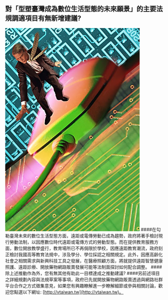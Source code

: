 ## 對「型塑臺灣成為數位生活型態的未來願景」的主要法規調適項目有無新增建議?
![](GRL1864.JPG)
####在勾勒臺灣未來的數位生活型態方面，遠距或電傳勞動已成為趨勢，政府將著手檢討現行勞動法制，以因應數位時代遠距或電傳方式的勞動型態。而在提供教育服務方面，數位開放教學盛行，教育場所已不再侷限於學校，因應遠距教育潮流，政府刻正檢討我國高等教育法規中，涉及學分、學位採認之相關規定。此外，因應高齡化社會之相關需求與新興科技工具之發展，在醫療照顧方面，將就提供遠距智慧健康照護、遠距診療、開放藥物網路販賣發展可能等法制面探討如何配合調整。
####除上述推動作為外，您有無其他有助此一目標達成之推動建議?
####另前述項目之詳細規劃內容與法規草案等事項，政府已先就開放藥物網路販賣透過與網路社群平台合作之方式徵集意見，如果您有興趣瞭解進一步瞭解細節或參與相關討論，歡迎您點選以下網址: [http://vtaiwan.tw](http://vtaiwan.tw)。
